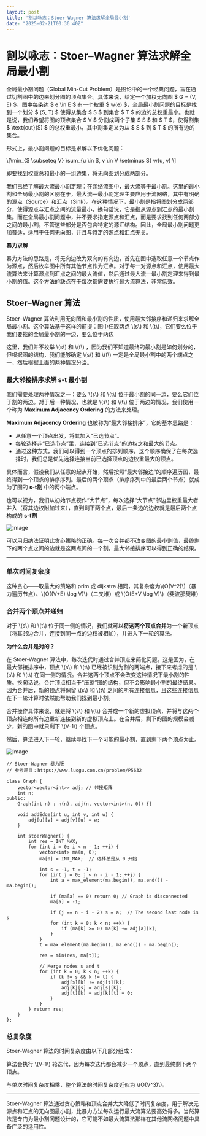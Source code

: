 ```yaml
---
layout: post
title: '割以咏志：Stoer–Wagner 算法求解全局最小割'
date: "2025-02-21T00:36:40Z"
---
```

割以咏志：Stoer–Wagner 算法求解全局最小割
===========================

全局最小割问题（Global Min-Cut Problem）是图论中的一个经典问题，旨在通过切割图中的边来划分图的顶点集合。具体来说，给定一个加权无向图 $ G = (V, E) $，图中每条边 $ e \\in E $ 有一个权重 $ w(e) $，全局最小割问题的目标是找到一个划分 $ (S, T) $ 使得从集合 $ S $ 到集合 $ T $ 的边的总权重最小。也就是说，我们希望将图的顶点集合 $ V $ 分割成两个子集 $ S $ 和 $ T $，使得割集 $ \\text{cut}(S) $ 的总权重最小，其中割集定义为从 $ S $ 到 $ T $ 的所有边的集合。

形式上，最小割问题的目标是求解以下优化问题：

\\\[\\min\_{S \\subseteq V} \\sum\_{u \\in S, v \\in V \\setminus S} w(u, v) \\\]

即要找到权重总和最小的一组边集，将无向图划分成两部分。

我们已经了解最大流最小割定理：在网络流图中，最大流等于最小割。这里的最小割和全局最小割的区别在于，最大流—最小割定理主要应用于流网络，其中有明确的源点（Source）和汇点（Sink）。在这种情况下，最小割是指将图划分成两部分，使得源点与汇点之间的流量最小，换句话说，它是指从源点到汇点的最小割集。而在全局最小割问题中，并不要求指定源点和汇点，而是要求找到任何两部分之间的最小割，不管这些部分是否包含特定的源汇结构。因此，全局最小割问题更加普适，适用于任何无向图，并且与特定的源点和汇点无关。

**暴力求解**

暴力方法的思路是，将无向边改为双向的有向边，首先在图中选取任意一个节点作为源点，然后枚举图中所有其他节点作为汇点。对于每一对源点和汇点，使用最大流算法来计算源点到汇点之间的最大流值，然后通过最大流—最小割定理来得到最小割的值。这个方法的缺点在于每次都需要执行最大流算法，非常低效。

Stoer–Wagner 算法
---------------

Stoer–Wagner 算法利用无向图和最小割的性质，使用最大邻接序和递归来求解全局最小割。这个算法基于这样的前提：图中任取两点 \\(s\\) 和 \\(t\\)，它们要么位于我们要找的全局最小割的一边，要么位于两边

这里，我们并不枚举 \\(s\\) 和 \\(t\\) ，因为我们不知道最终的最小割是如何划分的，但根据图的结构，我们能够确定 \\(s\\) 和 \\(t\\) 一定是全局最小割中的两个端点之一，然后根据上面的两种情况分治。

### 最大邻接排序求解 s-t 最小割

我们需要处理两种情况之一：要么 \\(s\\) 和 \\(t\\) 位于最小割的同一边，要么它们位于割的两边。对于后一种情况，也就是 \\(s\\) 和 \\(t\\) 位于两边的情况，我们使用一个称为 **Maximum Adjacency Ordering** 的方法来处理。

**Maximum Adjacency Ordering** 也被称为“最大邻接排序”，它的基本思路是：

*   从任意一个顶点出发，将其加入“已选节点”。
*   每轮选择非“已选节点”里，连接到“已选节点”的边权之和最大的节点。
*   通过这种方式，我们可以得到一个顶点的排列顺序。这个顺序确保了在每次选择时，我们总是优先选择连接当前已选择顶点的边权重最大的顶点。

具体而言，假设我们从任意的起点开始，然后按照“最大邻接边”的顺序遍历图，最终得到一个顶点的排序序列。最后的两个顶点（排序序列中的最后两个节点）就成为了图的 **s-t割** 中的两个端点。

也可以视为，我们从初始节点视作“大节点”，每次选择“大节点”邻边里权重最大者并入（将其边权附加过来），直到剩下两个点，最后一条边的边权就是最后两个点构成的 **s-t割**

![image](https://img2024.cnblogs.com/blog/1545207/202502/1545207-20250220150042459-1822958073.png)

可以用归纳法证明此贪心策略的正确。每一次合并都不改变图的最小割值，最终剩下的两个点之间的边就是这两点间的一个割，最大邻接排序可以得到正确的结果。

* * *

### 单次时间复杂度

这种贪心——取最大的策略和 prim 或 dijkstra 相同，其复杂度为\\(O(V^2)\\)（暴力遍历节点）、\\(O((V+E) \\log V)\\)（二叉堆）或 \\(O(E+V \\log V)\\)（斐波那契堆）

### 合并两个顶点并递归

对于 \\(s\\) 和 \\(t\\) 位于同一侧的情况，我们就可以**将这两个顶点合并**为一个新顶点（将其邻边合并，连接到同一点的边权被相加），并进入下一轮的算法。

**为什么合并是对的？**

在 Stoer-Wagner 算法中，每次迭代时通过合并顶点来简化问题。这是因为，在最大邻接排序中，顶点 \\(s\\) 和 \\(t\\) 已经被识别为割的两端点，接下来考虑的是 \\(s\\) 和 \\(t\\) 在同一侧的情况。合并这两个顶点不会改变这种情况下最小割的性质。换句话说，合并顶点相当于“压缩”图的结构，但不会影响最小割的最终结果。因为合并后，新的顶点将保留 \\(s\\) 和 \\(t\\) 之间的所有连接信息，且这些连接信息在下一轮计算时依然能帮助我们找到最小割。

合并操作具体来说，就是将 \\(s\\) 和 \\(t\\) 合并成一个新的虚拟顶点，并将与这两个顶点相连的所有边重新连接到新的虚拟顶点上。在合并后，剩下的图的规模会减少，新的图中就只剩下 \\(V-1\\) 个顶点。

然后，算法进入下一轮，继续寻找下一个可能的最小割，直到剩下两个顶点为止。

![image](https://img2024.cnblogs.com/blog/1545207/202502/1545207-20250220151041634-757883480.png)

    // Stoer-Wagner 暴力版
    // 参考题目：https://www.luogu.com.cn/problem/P5632
    
    class Graph {
        vector<vector<int>> adj; // 邻接矩阵
        int n;
    public:
        Graph(int n) : n(n), adj(n, vector<int>(n, 0)) {}
    
        void addEdge(int u, int v, int w) {
            adj[u][v] = adj[v][u] = w;
        }
        
        int stoerWagner() {
            int res = INT_MAX;
            for (int i = 0; i < n - 1; ++i) {
                vector<int> ma(n, 0);
                ma[0] = INT_MAX;  // 选择总是从 0 开始
    
                int s = -1, t = -1;
                for (int j = 0; j < n - i - 1; ++j) {
                    int a = max_element(ma.begin(), ma.end()) - ma.begin();
                    
                    if (ma[a] == 0) return 0; // Graph is disconnected
                    ma[a] = -1;
                    
                    if (j == n - i - 2) s = a;  // The second last node is s
                    for (int k = 0; k < n; ++k) {
                        if (ma[k] >= 0) ma[k] += adj[a][k];
                    }
                }
                t = max_element(ma.begin(), ma.end()) - ma.begin();
                
                res = min(res, ma[t]);
    
                // Merge nodes s and t
                for (int k = 0; k < n; ++k) {
                    if (k != s && k != t) {
                        adj[s][k] += adj[t][k];
                        adj[k][s] = adj[s][k];
                        adj[t][k] = adj[k][t] = 0;
                    }
                }
            } return res;
        }
    };
    

### 总复杂度

Stoer-Wagner 算法的时间复杂度由以下几部分组成：

算法会执行 \\(V-1\\) 轮迭代，因为每次迭代都会减少一个顶点，直到最终剩下两个顶点。

与单次时间复杂度相乘，整个算法的时间复杂度近似为 \\(O(V^3)\\)。

* * *

Stoer-Wagner 算法通过贪心策略和顶点合并大大降低了时间复杂度，用于解决无源点和汇点的无向图最小割，比暴力方法每次运行最大流算法要高效得多。当然算法是专门为最小割问题设计的，它可能不如最大流算法那样在其他流网络问题中具备广泛的适用性。